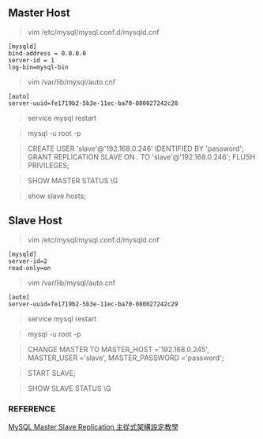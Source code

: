 
## Master Host
> vim /etc/mysql/mysql.conf.d/mysqld.cnf

    [mysqld]
    bind-address = 0.0.0.0
    server-id = 1
    log-bin=mysql-bin

> vim /var/lib/mysql/auto.cnf

    [auto]
    server-uuid=fe1719b2-5b3e-11ec-ba70-080027242c28 

> service mysql restart

> mysql -u root -p

> CREATE USER 'slave'@'192.168.0.246' IDENTIFIED BY 'password';   GRANT
> REPLICATION SLAVE ON *.* TO 'slave'@'192.168.0.246';   FLUSH
> PRIVILEGES;

> SHOW MASTER STATUS \G

> show slave hosts;

## Slave Host
> vim /etc/mysql/mysql.conf.d/mysqld.cnf

    [mysqld]    
    server-id=2    
    read-only=on

> vim /var/lib/mysql/auto.cnf

    [auto]
    server-uuid=fe1719b2-5b3e-11ec-ba70-080027242c29 

> service mysql restart

> mysql -u root -p

> CHANGE MASTER TO MASTER_HOST ='192.168.0.245', MASTER_USER ='slave', MASTER_PASSWORD ='password';

> START SLAVE;

> SHOW SLAVE STATUS \G

### REFERENCE
[MySQL Master Slave Replication 主從式架構設定教學](https://medium.com/dean-lin/%E6%89%8B%E6%8A%8A%E6%89%8B%E5%B8%B6%E4%BD%A0%E5%AF%A6%E4%BD%9C-mysql-master-slave-replication-16d0a0fa1d04)
